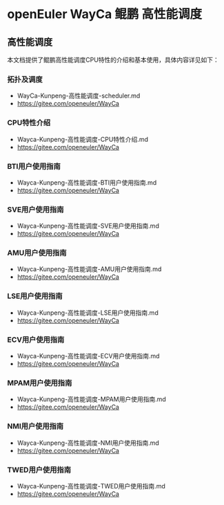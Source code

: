 # openEuler WayCa 鲲鹏 高性能调度

## 高性能调度

本文档提供了鲲鹏高性能调度CPU特性的介绍和基本使用，具体内容详见如下：

### 拓扑及调度

- WayCa-Kunpeng-高性能调度-scheduler.md
- https://gitee.com/openeuler/WayCa

### CPU特性介绍

- Wayca-Kunpeng-高性能调度-CPU特性介绍.md
- https://gitee.com/openeuler/WayCa

### BTI用户使用指南

- Wayca-Kunpeng-高性能调度-BTI用户使用指南.md
- https://gitee.com/openeuler/WayCa

### SVE用户使用指南

- Wayca-Kunpeng-高性能调度-SVE用户使用指南.md
- https://gitee.com/openeuler/WayCa

### AMU用户使用指南

- Wayca-Kunpeng-高性能调度-AMU用户使用指南.md
- https://gitee.com/openeuler/WayCa

### LSE用户使用指南

- Wayca-Kunpeng-高性能调度-LSE用户使用指南.md
- https://gitee.com/openeuler/WayCa

### ECV用户使用指南

- Wayca-Kunpeng-高性能调度-ECV用户使用指南.md
- https://gitee.com/openeuler/WayCa

### MPAM用户使用指南

- Wayca-Kunpeng-高性能调度-MPAM用户使用指南.md
- https://gitee.com/openeuler/WayCa

### NMI用户使用指南

- Wayca-Kunpeng-高性能调度-NMI用户使用指南.md
- https://gitee.com/openeuler/WayCa

### TWED用户使用指南

- Wayca-Kunpeng-高性能调度-TWED用户使用指南.md
- https://gitee.com/openeuler/WayCa
